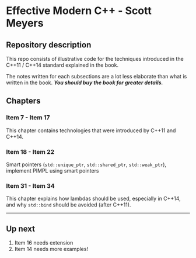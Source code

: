 # Effective Modern C++ - Scott Meyers

## Repository description

This repo consists of illustrative code for the techniques introduced in the C++11 / C++14 standard explained in the book.

The notes written for each subsections are a lot less elaborate than what is written in the book. ***You should buy the book for greater details.***

## Chapters

### **Item 7 - Item 17**

This chapter contains technologies that were introduced by C++11 and C++14.

### **Item 18 - Item 22**

Smart pointers (`std::unique_ptr`, `std::shared_ptr`, `std::weak_ptr`), implement PIMPL using smart pointers

### **Item 31 - Item 34**

This chapter explains how lambdas should be used, especially in C++14, and why `std::bind` should be avoided (after C++11).

***

## Up next

1. Item 16 needs extension
2. Item 14 needs more examples!
